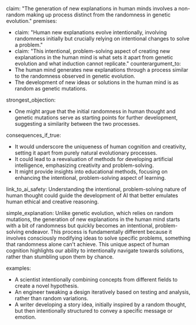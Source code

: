 claim: "The generation of new explanations in human minds involves a non-random making up process distinct from the randomness in genetic evolution."
premises:
  - claim: "Human new explanations evolve intentionally, involving randomness initially but crucially relying on intentional changes to solve a problem."
  - claim: "This intentional, problem-solving aspect of creating new explanations in the human mind is what sets it apart from genetic evolution and what induction cannot replicate."
counterargument_to:
  - The human mind generates new explanations through a process similar to the randomness observed in genetic evolution.
  - The development of new ideas or solutions in the human mind is as random as genetic mutations.

strongest_objection:
  - One might argue that the initial randomness in human thought and genetic mutations serve as starting points for further development, suggesting a similarity between the two processes.

consequences_if_true:
  - It would underscore the uniqueness of human cognition and creativity, setting it apart from purely natural evolutionary processes.
  - It could lead to a reevaluation of methods for developing artificial intelligence, emphasizing creativity and problem-solving.
  - It might provide insights into educational methods, focusing on enhancing the intentional, problem-solving aspect of learning.

link_to_ai_safety: Understanding the intentional, problem-solving nature of human thought could guide the development of AI that better emulates human ethical and creative reasoning.

simple_explanation: Unlike genetic evolution, which relies on random mutations, the generation of new explanations in the human mind starts with a bit of randomness but quickly becomes an intentional, problem-solving endeavor. This process is fundamentally different because it involves consciously modifying ideas to solve specific problems, something that randomness alone can't achieve. This unique aspect of human cognition highlights our ability to intentionally navigate towards solutions, rather than stumbling upon them by chance.

examples:
  - A scientist intentionally combining concepts from different fields to create a novel hypothesis.
  - An engineer tweaking a design iteratively based on testing and analysis, rather than random variations.
  - A writer developing a story idea, initially inspired by a random thought, but then intentionally structured to convey a specific message or emotion.